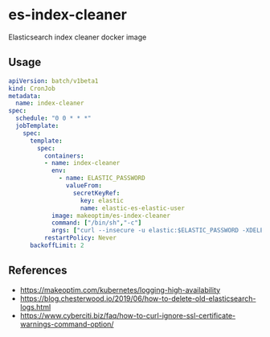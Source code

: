 # es-index-cleaner

Elasticsearch index cleaner docker image

## Usage

```yaml
apiVersion: batch/v1beta1
kind: CronJob
metadata:
  name: index-cleaner
spec:
  schedule: "0 0 * * *"
  jobTemplate:
    spec:
      template:
        spec:
          containers:
          - name: index-cleaner
            env:
              - name: ELASTIC_PASSWORD
                valueFrom:
                  secretKeyRef:
                    key: elastic
                    name: elastic-es-elastic-user         
            image: makeoptim/es-index-cleaner
            command: ["/bin/sh","-c"]
            args: ["curl --insecure -u elastic:$ELASTIC_PASSWORD -XDELETE https://elastic-es-http:9200/logstash-*`date -d'7 days ago' +'%Y.%m.%d'`"]
          restartPolicy: Never
      backoffLimit: 2
```

## References

- <https://makeoptim.com/kubernetes/logging-high-availability>
- <https://blog.chesterwood.io/2019/06/how-to-delete-old-elasticsearch-logs.html>
- <https://www.cyberciti.biz/faq/how-to-curl-ignore-ssl-certificate-warnings-command-option/>